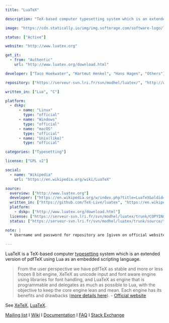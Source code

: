 ```yaml
---
title: "LuaTeX"

description: "TeX-based computer typesetting system which is an extended version of pdfTeX using Lua as an embedded scripting language"

image: "https://cdn.statically.io/img/img.softorage.com/software-logo/luatex.png?h=64"

status: ["Active"]

website: "http://www.luatex.org"

get_it:
  - from: "Authentic"
    url: "http://www.luatex.org/download.html"

developer: ["Taco Hoekwater", "Hartmut Henkel", "Hans Hagen", "Others"]

repository: ["https://serveur-svn.lri.fr/svn/modhel/luatex/", "http://www.luatex.org/svn/trunk/", "https://github.com/TeX-Live/luatex"]

written_in: ["Lua", "C"]

platform:
  - dskp:
      - name: "Linux"
        type: "official"
      - name: "Windows"
        type: "official"
      - name: "macOS"
        type: "official"
      - name: "Unix(like)"
        type: "official"

categories: ["Typesetting"]

license: ["GPL v2"]

social:
  - name: "Wikipedia"
    url: "https://en.wikipedia.org/wiki/LuaTeX"

source:
  overview: ["http://www.luatex.org"]
  developer: ["https://en.wikipedia.org/w/index.php?title=LuaTeX&oldid=875132816"]
  written_in: ["https://github.com/TeX-Live/luatex", "https://en.wikipedia.org/w/index.php?title=LuaTeX&oldid=875132816"]
  platform:
    - dskp: ["http://www.luatex.org/download.html"]
  license: ["https://serveur-svn.lri.fr/svn/modhel/luatex/trunk/COPYING", "https://github.com/TeX-Live/luatex/blob/trunk/COPYING", "http://www.luatex.org/svn/trunk/COPYING"]
  status: ["https://serveur-svn.lri.fr/svn/modhel/luatex/trunk/source/texk/web2c/luatexdir/NEWS", "https://github.com/TeX-Live/luatex/graphs/contributors"]

note: |
  * Username and password for repository are [given on official website](http://www.luatex.org/download.html); both `anonsvn`.
  
---
```

  LuaTeX is a TeX-based computer [typesetting](/categories/typesetting) system which is an extended version of pdfTeX using Lua as an embedded scripting language.
  
  > From the user perspective we have pdfTeX as stable and more or less frozen 8 bit engine, XeTeX as unicode input and font aware engine using libraries for font handling, and LuaTeX as engine that is programmable and delegates as much as possible to Lua, with the objective to keep the core engine lean and mean. Each engine has its benefits and drawbacks ([more details here](http://www.luatex.org/roadmap.html#tbp)). \- [Official website](http://www.luatex.org)
  
  See [XeTeX](/software/xetex/), [LuaTeX](/software/luatex/).
  
  [Mailing list](http://www.luatex.org/support.html) I [Wiki](http://wiki.luatex.org/index.php/Main_Page) I [Documentation](http://www.luatex.org/documentation.html) I [FAQ](http://www.luatex.org/faq.html) I [Stack Exchange](https://tex.stackexchange.com/questions/tagged/luatex)



